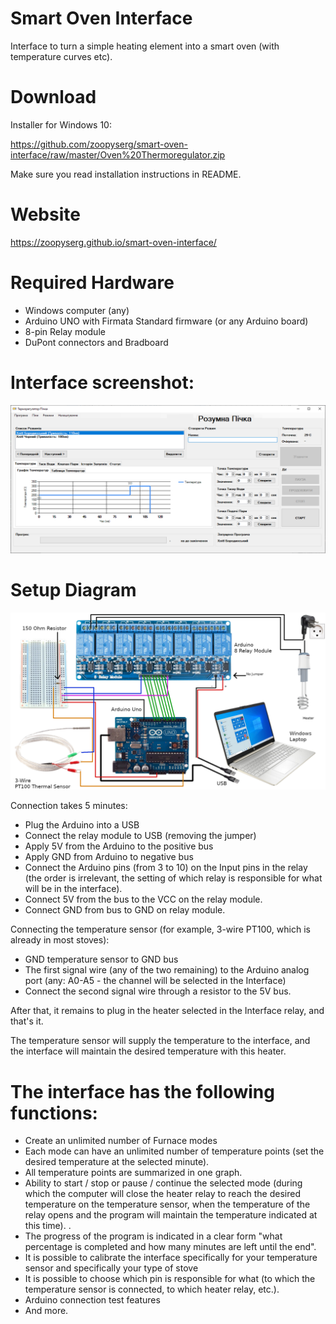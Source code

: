 # Smart Oven Interface
Interface to turn a simple heating element into a smart oven (with temperature curves etc).

# Download

Installer for Windows 10:

https://github.com/zoopyserg/smart-oven-interface/raw/master/Oven%20Thermoregulator.zip

Make sure you read installation instructions in README.

# Website

https://zoopyserg.github.io/smart-oven-interface/

# Required Hardware

- Windows computer (any)
- Arduino UNO with Firmata Standard firmware (or any Arduino board)
- 8-pin Relay module
- DuPont connectors and Bradboard

# Interface screenshot:

![Alt text](assets/img/oven%20demo2.png?raw=true "Screenshot")

# Setup Diagram

![Alt text](assets/img/Scheme.png?raw=true "Diagram")

Connection takes 5 minutes:

- Plug the Arduino into a USB
- Connect the relay module to USB (removing the jumper)
- Apply 5V from the Arduino to the positive bus
- Apply GND from Arduino to negative bus
- Connect the Arduino pins (from 3 to 10) on the Input pins in the relay (the order is irrelevant, the setting of which relay is responsible for what will be in the interface).
- Connect 5V from the bus to the VCC on the relay module.
- Connect GND from bus to GND on relay module.

Connecting the temperature sensor (for example, 3-wire PT100, which is already in most stoves):
- GND temperature sensor to GND bus
- The first signal wire (any of the two remaining) to the Arduino analog port (any: A0-A5 - the channel will be selected in the Interface)
- Connect the second signal wire through a resistor to the 5V bus.

After that, it remains to plug in the heater selected in the Interface relay, and that's it.

The temperature sensor will supply the temperature to the interface, and the interface will maintain the desired temperature with this heater.

# The interface has the following functions:
- Create an unlimited number of Furnace modes
- Each mode can have an unlimited number of temperature points (set the desired temperature at the selected minute).
- All temperature points are summarized in one graph.
- Ability to start / stop or pause / continue the selected mode (during which the computer will close the heater relay to reach the desired temperature on the temperature sensor, when the temperature of the relay opens and the program will maintain the temperature indicated at this time). .
- The progress of the program is indicated in a clear form "what percentage is completed and how many minutes are left until the end".
- It is possible to calibrate the interface specifically for your temperature sensor and specifically your type of stove
- It is possible to choose which pin is responsible for what (to which the temperature sensor is connected, to which heater relay, etc.).
- Arduino connection test features
- And more.
